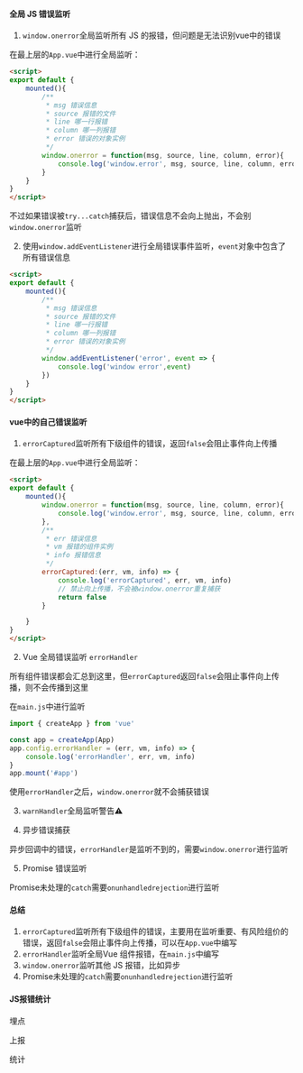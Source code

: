 #### 全局 JS 错误监听

1. `window.onerror`全局监听所有 JS 的报错，但问题是无法识别vue中的错误

在最上层的`App.vue`中进行全局监听：

```html
<script>
export default {
    mounted(){
        /**
         * msg 错误信息
         * source 报错的文件
         * line 哪一行报错
         * column 哪一列报错
         * error 错误的对象实例
         */
        window.onerror = function(msg, source, line, column, error){
            console.log('window.error', msg, source, line, column, error)
        }
    }
}
</script>
```

不过如果错误被`try...catch`捕获后，错误信息不会向上抛出，不会别`window.onerror`监听

2. 使用`window.addEventListener`进行全局错误事件监听，`event`对象中包含了所有错误信息

```html
<script>
export default {
    mounted(){
        /**
         * msg 错误信息
         * source 报错的文件
         * line 哪一行报错
         * column 哪一列报错
         * error 错误的对象实例
         */
        window.addEventListener('error', event => {
            console.log('window error',event)
        })
    }
}
</script>
```

#### vue中的自己错误监听

1. `errorCaptured`监听所有下级组件的错误，返回`false`会阻止事件向上传播

在最上层的`App.vue`中进行全局监听：

```html
<script>
export default {
    mounted(){
        window.onerror = function(msg, source, line, column, error){
            console.log('window.error', msg, source, line, column, error)
        },
        /**
         * err 错误信息
         * vm 报错的组件实例
         * info 报错信息
         */
        errorCaptured:(err, vm, info) => {
            console.log('errorCaptured', err, vm, info)
            // 禁止向上传播，不会被window.onerror重复捕获
            return false
        }

    }
}
</script>
```

2. Vue 全局错误监听 `errorHandler`

所有组件错误都会汇总到这里，但`errorCaptured`返回`false`会阻止事件向上传播，则不会传播到这里

在`main.js`中进行监听

```javascript
import { createApp } from 'vue'

const app = createApp(App)
app.config.errorHandler = (err, vm, info) => {
    console.log('errorHandler', err, vm, info)
}
app.mount('#app')
```

使用`errorHandler`之后，`window.onerror`就不会捕获错误

3. `warnHandler`全局监听警告⚠️


4. 异步错误捕获

异步回调中的错误，`errorHandler`是监听不到的，需要`window.onerror`进行监听

5. Promise 错误监听

Promise未处理的`catch`需要`onunhandledrejection`进行监听


#### 总结

1. `errorCaptured`监听所有下级组件的错误，主要用在监听重要、有风险组价的错误，返回`false`会阻止事件向上传播，可以在`App.vue`中编写
2. `errorHandler`监听全局Vue 组件报错，在`main.js`中编写
3. `window.onerror`监听其他 JS 报错，比如异步
4. Promise未处理的`catch`需要`onunhandledrejection`进行监听


#### JS报错统计

埋点

上报

统计


